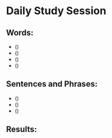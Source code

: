 # Daily Study Session 


## Words:
* ()
* ()
* ()
* ()


## Sentences and Phrases:
* ()
* ()
* ()



## Results:

